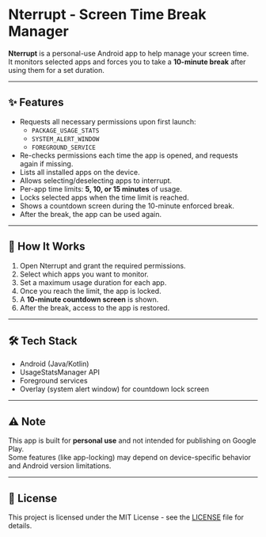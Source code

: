 # Nterrupt - Screen Time Break Manager

**Nterrupt** is a personal-use Android app to help manage your screen time.  
It monitors selected apps and forces you to take a **10-minute break** after using them for a set duration.

---

## ✨ Features

- Requests all necessary permissions upon first launch:
  - `PACKAGE_USAGE_STATS`
  - `SYSTEM_ALERT_WINDOW`
  - `FOREGROUND_SERVICE`
- Re-checks permissions each time the app is opened, and requests again if missing.
- Lists all installed apps on the device.
- Allows selecting/deselecting apps to interrupt.
- Per-app time limits: **5, 10, or 15 minutes** of usage.
- Locks selected apps when the time limit is reached.
- Shows a countdown screen during the 10-minute enforced break.
- After the break, the app can be used again.

---

## 🚀 How It Works

1. Open Nterrupt and grant the required permissions.  
2. Select which apps you want to monitor.  
3. Set a maximum usage duration for each app.  
4. Once you reach the limit, the app is locked.  
5. A **10-minute countdown screen** is shown.  
6. After the break, access to the app is restored.

---

## 🛠️ Tech Stack

- Android (Java/Kotlin)
- UsageStatsManager API
- Foreground services
- Overlay (system alert window) for countdown lock screen

---

## ⚠️ Note

This app is built for **personal use** and not intended for publishing on Google Play.  
Some features (like app-locking) may depend on device-specific behavior and Android version limitations.

---

## 📄 License

This project is licensed under the MIT License - see the [LICENSE](LICENSE) file for details.

